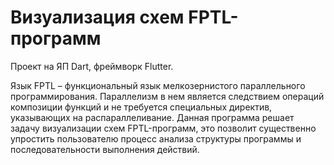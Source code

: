# Визуализация схем FPTL-программ

Проект на ЯП Dart, фреймворк Flutter.

Язык FPTL – функциональный язык мелкозернистого параллельного программирования. Параллелизм в нем является следствием операций композиции функций и не требуется специальных директив, указывающих на распараллеливание. Данная программа решает задачу визуализации схем FPTL-программ, это позволит существенно упростить пользователю процесс анализа структуры программы и последовательности выполнения действий.
